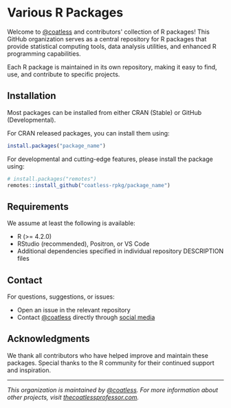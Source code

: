 # Various R Packages

Welcome to [@coatless](https://github.com/coatless) and contributors' collection of R packages! 
This GitHub organization serves as a central repository for R packages that provide statistical computing tools, data analysis utilities, and enhanced R programming capabilities.

Each R package is maintained in its own repository, making it easy to find, use, and contribute to specific projects.

## Installation

Most packages can be installed from either CRAN (Stable) or GitHub (Developmental).

For CRAN released packages, you can install them using: 

```r
install.packages("package_name")
```

For developmental and cutting-edge features, please install the package using:

```r
# install.packages("remotes")
remotes::install_github("coatless-rpkg/package_name")
```

## Requirements

We assume at least the following is available:

- R (>= 4.2.0)
- RStudio (recommended), Positron, or VS Code
- Additional dependencies specified in individual repository DESCRIPTION files

## Contact

For questions, suggestions, or issues:

- Open an issue in the relevant repository
- Contact [@coatless](https://github.com/coatless) directly through [social media](https://thecoatlessprofessor.com/)

## Acknowledgments

We thank all contributors who have helped improve and maintain these packages. Special thanks to the R community for their continued support and inspiration.

---

*This organization is maintained by [@coatless](https://github.com/coatless). For more information about other projects, visit [thecoatlessprofessor.com](https://thecoatlessprofessor.com).*
